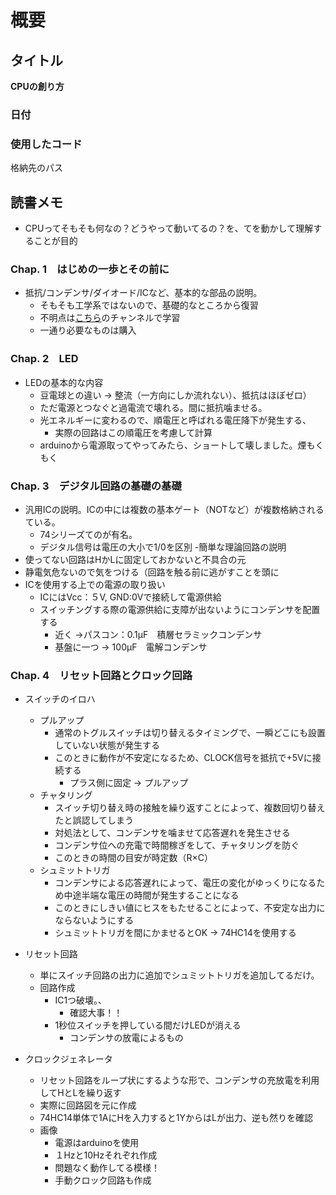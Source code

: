 # 概要

## タイトル

**CPUの創り方**

### 日付



### 使用したコード

格納先のパス

## 読書メモ

- CPUってそもそも何なの？どうやって動いてるの？を、てを動かして理解することが目的

### Chap. 1　はじめの一歩とその前に

- 抵抗/コンデンサ/ダイオード/ICなど、基本的な部品の説明。
  - そもそも工学系ではないので、基礎的なところから復習
  - 不明点は[こちら](https://www.youtube.com/@ICHIKEN1)のチャンネルで学習
  - 一通り必要なものは購入

### Chap. 2　LED

- LEDの基本的な内容
  - 豆電球との違い -> 整流（一方向にしか流れない）、抵抗はほぼゼロ）
  - ただ電源とつなぐと過電流で壊れる。間に抵抗噛ませる。
  - 光エネルギーに変わるので、順電圧と呼ばれる電圧降下が発生する、
    - 実際の回路はこの順電圧を考慮して計算
  - arduinoから電源取ってやってみたら、ショートして壊しました。煙もくもく

### Chap. 3　デジタル回路の基礎の基礎

- 汎用ICの説明。ICの中には複数の基本ゲート（NOTなど）が複数格納されるている。
  - 74シリーズてのが有名。
  - デジタル信号は電圧の大小で1/0を区別
-簡単な理論回路の説明
- 使ってない回路はHかLに固定しておかないと不具合の元
- 静電気危ないので気をつける（回路を触る前に逃がすことを頭に
- ICを使用する上での電源の取り扱い
  - ICにはVcc：５V, GND:0Vで接続して電源供給
  - スイッチングする際の電源供給に支障が出ないようにコンデンサを配置する
    - 近く ->パスコン：0.1μF　積層セラミックコンデンサ
    - 基盤に一つ -> 100μF　電解コンデンサ

### Chap. 4　リセット回路とクロック回路

- スイッチのイロハ
  - プルアップ
    - 通常のトグルスイッチは切り替えるタイミングで、一瞬どこにも設置していない状態が発生する
    - このときに動作が不安定になるため、CLOCK信号を抵抗で+5Vに接続する
      - プラス側に固定  -> プルアップ
  - チャタリング
    - スイッチ切り替え時の接触を繰り返すことによって、複数回切り替えたと誤認してしまう
    - 対処法として、コンデンサを噛ませて応答遅れを発生させる
    - コンデンサ位への充電で時間稼ぎをして、チャタリングを防ぐ
    - このときの時間の目安が時定数（R×C）
  - シュミットトリガ
    - コンデンサによる応答遅れによって、電圧の変化がゆっくりになるため中途半端な電圧の時間が発生することになる
    - このときにしきい値にヒスをもたせることによって、不安定な出力にならないようにする
    - シュミットトリガを間にかませるとOK -> 74HC14を使用する

- リセット回路
  - 単にスイッチ回路の出力に追加でシュミットトリガを追加してるだけ。
  - 回路作成
    - IC1つ破壊。、
      - 確認大事！！
    - 1秒位スイッチを押している間だけLEDが消える
      - コンデンサの放電によるもの

- クロックジェネレータ
  - リセット回路をループ状にするような形で、コンデンサの充放電を利用してHとLを繰り返す
  - 実際に回路図を元に作成
  - 74HC14単体で1AにHを入力すると1YからはLが出力、逆も然りを確認
  - 画像
    - 電源はarduinoを使用
    - １Hzと10Hzそれぞれ作成
    - 問題なく動作してる模様！
    - 手動クロック回路も作成